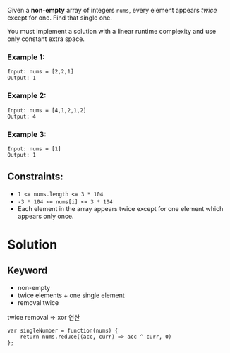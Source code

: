 Given a **non-empty** array of integers `nums`, every element appears _twice_ except for one. Find that single one.

You must implement a solution with a linear runtime complexity and use only constant extra space.

 

### Example 1:

```
Input: nums = [2,2,1]
Output: 1
```

### Example 2:

```
Input: nums = [4,1,2,1,2]
Output: 4
```

### Example 3:

```
Input: nums = [1]
Output: 1
 ```

## Constraints:

- `1 <= nums.length <= 3 * 104`
- `-3 * 104 <= nums[i] <= 3 * 104`
- Each element in the array appears twice except for one element which appears only once.

# Solution

## Keyword
- non-empty
- twice elements + one single element
- removal twice

twice removal => xor 연산

```
var singleNumber = function(nums) {
    return nums.reduce((acc, curr) => acc ^ curr, 0)
};
```
